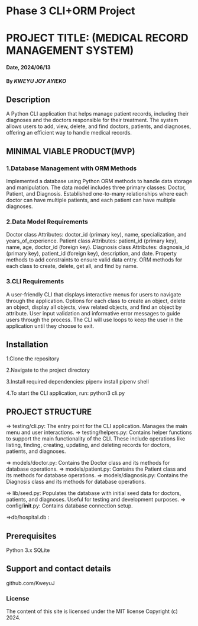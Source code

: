 # Phase 3 CLI+ORM Project 

# PROJECT TITLE: (MEDICAL RECORD MANAGEMENT SYSTEM)

#### Date, 2024/06/13

#### By *KWEYU JOY AYIEKO*

## Description
A Python CLI application that helps manage patient records, including their diagnoses and the doctors responsible for their treatment. The system allows users to add, view, delete, and find doctors, patients, and diagnoses, offering an efficient way to handle medical records.



## MINIMAL VIABLE PRODUCT(MVP)

###   1.Database Management with ORM Methods

Implemented a database using Python ORM methods to handle data storage and manipulation.
The data model includes three primary classes: Doctor, Patient, and Diagnosis.
Established one-to-many relationships where each doctor can have multiple patients, and each patient can have multiple diagnoses.

###    2.Data Model Requirements

Doctor class
Attributes: doctor_id (primary key), name, specialization, and years_of_experience.
Patient class
Attributes: patient_id (primary key), name, age, doctor_id (foreign key).
Diagnosis class
Attributes: diagnosis_id (primary key), patient_id (foreign key), description, and date.
Property methods to add constraints to ensure valid data entry.
ORM methods for each class to create, delete, get all, and find by name.

###    3.CLI Requirements

A user-friendly CLI that displays interactive menus for users to navigate through the application.
Options for each class to create an object, delete an object, display all objects, view related objects, and find an object by attribute.
User input validation and informative error messages to guide users through the process.
The CLI will use loops to keep the user in the application until they choose to exit.

## Installation
1.Clone the repository

2.Navigate to the project directory

3.Install required dependencies:
    pipenv install
    pipenv shell

4.To start the CLI application, run:
    python3 cli.py

## PROJECT STRUCTURE

=> testing/cli.py: The entry point for the CLI application. Manages the main menu and user interactions.
=> testing/helpers.py: Contains helper functions to support the main functionality of the CLI. These include operations like listing, finding, creating, updating, and deleting records for doctors, patients, and diagnoses.

=> models/doctor.py: Contains the Doctor class and its methods for database operations.
=> models/patient.py: Contains the Patient class and its methods for database operations.
=> models/diagnosis.py: Contains the Diagnosis class and its methods for database operations.

=> lib/seed.py: Populates the database with initial seed data for doctors, patients, and diagnoses. Useful for testing and development purposes.
=> config/__init__.py: Contains database connection setup.

=>db/hospital.db :

## Prerequisites
Python 3.x
SQLite

## Support and contact details
github.com/KweyuJ

### License
The content of this site is licensed under the MIT license
Copyright (c) 2024.




